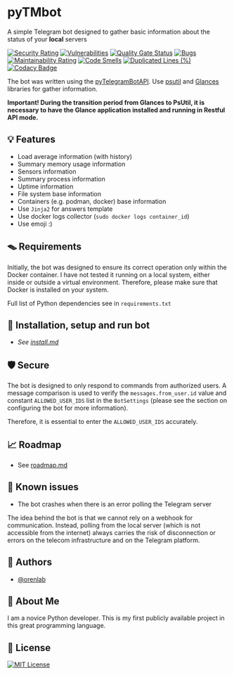 # pyTMbot

A simple Telegram bot designed to gather basic information about the status of your __local__ servers

[![Security Rating](https://sonarcloud.io/api/project_badges/measure?project=orenlab_pytmbot&metric=security_rating)](https://sonarcloud.io/summary/new_code?id=orenlab_pytmbot)
[![Vulnerabilities](https://sonarcloud.io/api/project_badges/measure?project=orenlab_pytmbot&metric=vulnerabilities)](https://sonarcloud.io/summary/new_code?id=orenlab_pytmbot)
[![Quality Gate Status](https://sonarcloud.io/api/project_badges/measure?project=orenlab_pytmbot&metric=alert_status)](https://sonarcloud.io/summary/new_code?id=orenlab_pytmbot)
[![Bugs](https://sonarcloud.io/api/project_badges/measure?project=orenlab_pytmbot&metric=bugs)](https://sonarcloud.io/summary/new_code?id=orenlab_pytmbot)
[![Maintainability Rating](https://sonarcloud.io/api/project_badges/measure?project=orenlab_pytmbot&metric=sqale_rating)](https://sonarcloud.io/summary/new_code?id=orenlab_pytmbot)
[![Code Smells](https://sonarcloud.io/api/project_badges/measure?project=orenlab_pytmbot&metric=code_smells)](https://sonarcloud.io/summary/new_code?id=orenlab_pytmbot)
[![Duplicated Lines (%)](https://sonarcloud.io/api/project_badges/measure?project=orenlab_pytmbot&metric=duplicated_lines_density)](https://sonarcloud.io/summary/new_code?id=orenlab_pytmbot)
[![Codacy Badge](https://app.codacy.com/project/badge/Grade/abe0314bb5c24cfda8db9c0a293d17c0)](https://app.codacy.com/gh/orenlab/pytmbot/dashboard?utm_source=gh&utm_medium=referral&utm_content=&utm_campaign=Badge_grade)

The bot was written using the [pyTelegramBotAPI](https://github.com/eternnoir/pyTelegramBotAPI). Use [psutil](https://github.com/giampaolo/psutil) and [Glances](https://github.com/nicolargo/glances) libraries for gather information.

__Important! During the transition period from Glances to PsUtil,
it is necessary to have the Glance application installed and running in Restful API mode.__

## 💡 Features

- Load average information (with history)
- Summary memory usage information
- Sensors information
- Summary process information
- Uptime information
- File system base information
- Containers (e.g. podman, docker) base information
- Use `Jinja2` for answers template
- Use docker logs collector (`sudo docker logs container_id`)
- Use emoji :)

## 🪤 Requirements

Initially, the bot was designed to ensure its correct operation only within the Docker container. I have not tested it
running on a local system, either inside or outside a virtual environment.
Therefore, please make sure that Docker is installed on your system.

Full list of Python dependencies see in `requirements.txt`

## 🔌 Installation, setup and run bot

- _See [install.md](docs/INSTALL.md)_

## 🛡 Secure

The bot is designed to only respond to commands from authorized users.
A message comparison is used to verify the `messages.from_user.id` value
and constant `ALLOWED_USER_IDS` list in the `BotSettings`
(please see the section on configuring the bot for more information).

Therefore, it is essential to enter the `ALLOWED_USER_IDS` accurately.

## 📈 Roadmap

- See [roadmap.md](docs/ROADMAP.md)

## 👾 Known issues

- The bot crashes when there is an error polling the Telegram server

The idea behind the bot is that we cannot rely on a webhook for communication.
Instead, polling from the local server (which is not accessible from the internet)
always carries the risk of disconnection or errors on the telecom infrastructure and on the Telegram platform.

## 🧬 Authors

- [@orenlab](https://github.com/orenlab/pytelemonbot)

## 🚀 About Me

I am a novice Python developer. This is my first publicly available project in this great programming language.

## 📜 License

[![MIT License](https://img.shields.io/badge/License-MIT-green.svg)](https://choosealicense.com/licenses/mit/)
